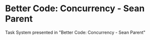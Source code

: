 # Better Code: Concurrency - Sean Parent

Task System presented in "Better Code: Concurrency - Sean Parent"
